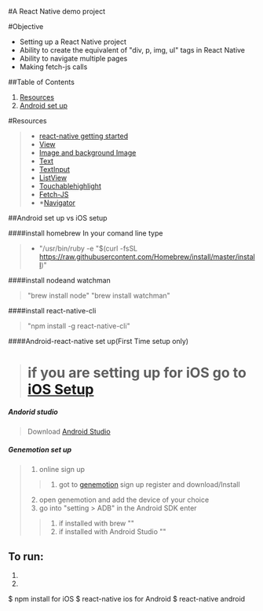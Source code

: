 #A React Native demo project

#Objective
* Setting up a React Native project
* Ability to create the equivalent of "div, p, img, ul" tags in React Native
* Ability to navigate multiple pages
* Making fetch-js calls

##Table of Contents
1. [Resources](#react-native-for-android)
2. [Android set up](#android-set-up)


#Resources
>* [react-native getting started](https://facebook.github.io/react-native/docs/getting-started.html)
>* [View](https://facebook.github.io/react-native/docs/view.html)
>* [Image and background Image](https://facebook.github.io/react-native/docs/image.html)
>* [Text](https://facebook.github.io/react-native/docs/text.html)
>* [TextInput](https://facebook.github.io/react-native/docs/textinput.html)
>* [ListView](https://facebook.github.io/react-native/docs/using-a-listview.html)
>* [Touchablehighlight](https://facebook.github.io/react-native/docs/touchablehighlight.html)
>* [Fetch-JS](https://developer.mozilla.org/en-US/docs/Web/API/Fetch_API)
>* *[Navigator](https://facebook.github.io/react-native/docs/using-navigators.html)

##Android set up vs iOS setup

####install homebrew
In your comand line type
>* "/usr/bin/ruby -e "$(curl -fsSL https://raw.githubusercontent.com/Homebrew/install/master/install)"

####install nodeand watchman
> "brew install node"
> "brew install watchman"

####install react-native-cli
> "npm install -g react-native-cli"

####Android-react-native set up(First Time setup only)
># if you are setting up for iOS go to [iOS Setup]()
##### Andorid studio
>Download [Android Studio](https://developer.android.com/studio/install.html)
##### Genemotion set up 
> 1. online sign up
>> 1. got to [genemotion](https://www.genymotion.com/account/login/) sign up register and download/Install
> 2. open genemotion and add the device of your choice
> 3. go into "setting > ADB" in the Android SDK enter
>> 1. if installed with brew ""
>> 2. if installed with Android Studio ""
## To run: ##

1.
2.

  $ npm install
  for iOS
  $ react-native ios
  for Android
  $ react-native android